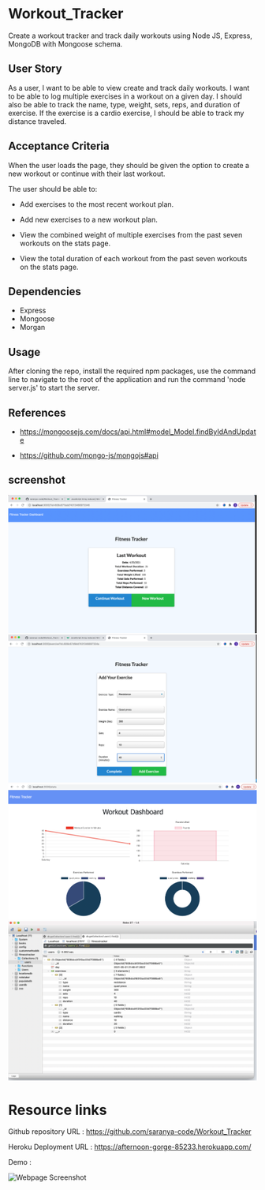 # Workout_Tracker
 Create a workout tracker and track daily workouts using Node JS, Express, MongoDB with Mongoose schema.

## User Story

As a user, I want to be able to view create and track daily workouts. I want to be able to log multiple exercises in a workout on a given day. I should also be able to track the name, type, weight, sets, reps, and duration of exercise. If the exercise is a cardio exercise, I should be able to track my distance traveled.

## Acceptance Criteria

When the user loads the page, they should be given the option to create a new workout or continue with their last workout.

The user should be able to:

  * Add exercises to the most recent workout plan.

  * Add new exercises to a new workout plan.

  * View the combined weight of multiple exercises from the past seven workouts on the stats page.

  * View the total duration of each workout from the past seven workouts on the stats page.

## Dependencies

* Express
* Mongoose
* Morgan

## Usage

 After cloning the repo, install the required npm packages, use the command line to navigate to the root of the application and run the command 'node server.js' to start the server.

## References

* https://mongoosejs.com/docs/api.html#model_Model.findByIdAndUpdate

* https://github.com/mongo-js/mongojs#api

## screenshot 

![Webpage Screenshot](./images/screenshot1.png?raw=true) 
![Webpage Screenshot](./images/screenshot2.png?raw=true) 
![Webpage Screenshot](./images/workout_stats.png?raw=true) 
![Webpage Screenshot](./images/workout_DB.png?raw=true) 

# Resource links

Github repository URL : https://github.com/saranya-code/Workout_Tracker

Heroku Deployment URL : https://afternoon-gorge-85233.herokuapp.com/

Demo :
    
![Webpage Screenshot](./images/workout-tracker.gif?raw=true)
